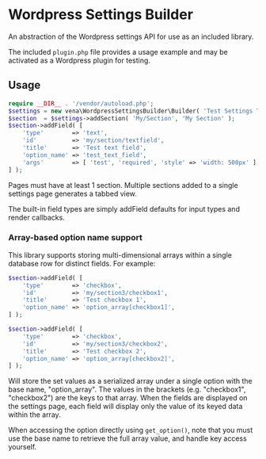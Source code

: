 # Wordpress Settings Builder

An abstraction of the Wordpress settings API for use as an included library.

The included `plugin.php` file provides a usage example and may be activated as a Wordpress plugin for testing.

## Usage

```php
require __DIR__ . '/vendor/autoload.php';
$settings = new vena\WordpressSettingsBuilder\Builder( 'Test Settings Title', 'Testing Menu', 'manage_options', 'my-settings', 9999 );
$section  = $settings->addSection( 'My/Section', 'My Section' );
$section->addField( [
	'type'        => 'text',
	'id'          => 'my/section/textfield',
	'title'       => 'Test text field',
	'option_name' => 'test_text_field',
	'args'        => [ 'test', 'required', 'style' => 'width: 500px' ],
] );
```

Pages must have at least 1 section. Multiple sections added to a single settings page generates a tabbed view.

The built-in field types are simply addField defaults for input types and render callbacks.

### Array-based option name support

This library supports storing multi-dimensional arrays within a single database row for distinct fields. For example:

```php
$section->addField( [
	'type'        => 'checkbox',
	'id'          => 'my/section3/checkbox1',
	'title'       => 'Test checkbox 1',
	'option_name' => 'option_array[checkbox1]',
] );

$section->addField( [
	'type'        => 'checkbox',
	'id'          => 'my/section3/checkbox2',
	'title'       => 'Test checkbox 2',
	'option_name' => 'option_array[checkbox2]',
] );
```

Will store the set values as a serialized array under a single option with the base name, "option_array". The values in the brackets (e.g. "checkbox1", "checkbox2") are the keys to that array. When the fields are displayed on the settings page, each field will display only the value of its keyed data within the array.

When accessing the option directly using `get_option()`, note that you must use the base name to retrieve
the full array value, and handle key access yourself.